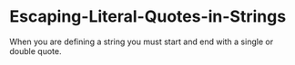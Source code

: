 # Escaping-Literal-Quotes-in-Strings

When you are defining a string you must start and end with a single or double quote. 

